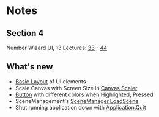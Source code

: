 # Notes
## Section 4
Number Wizard UI, 13 Lectures: [33](https://www.udemy.com/unitycourse/learn/v4/t/lecture/10729252) - [44](https://www.udemy.com/unitycourse/learn/v4/t/lecture/11044356)

## What's new
- [Basic Layout](https://docs.unity3d.com/Manual/UIBasicLayout.html) of UI elements
- Scale Canvas with Screen Size in [Canvas Scaler](https://docs.unity3d.com/Manual/script-CanvasScaler.html)
- [Button](https://docs.unity3d.com/Manual/script-Button.html) with different colors when Highlighted, Pressed
- SceneManagement's [SceneManager.LoadScene](https://docs.unity3d.com/ScriptReference/SceneManagement.SceneManager.LoadScene.html)
- Shut running application down with [Application.Quit](https://docs.unity3d.com/ScriptReference/Application.Quit.html)
